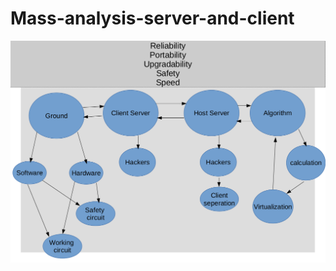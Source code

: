 # Mass-analysis-server-and-client
![alt text](https://github.com/ahmedmdl/Mass-analysis-server-and-client/blob/master/project.png)
